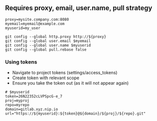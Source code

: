 ## Requires proxy, email, user.name, pull strategy
```
proxy=mysite.company.com:8080
myemail=myemail@example.com
myuserid=my_user

git config --global http.proxy http://${proxy}
git config --global user.email $myemail
git config --global user.name $myuserid
git config --global pull.rebase false

```

### Using tokens 
- Navigate to project tokens (settings/access_tokens)
- Create token with relevant scope 
- Ensure you take the token out (as it will not appear again)
```
# $myuserid
token=26N22352cLVPSpcG-e_7
proj=myproj
repo=myrepo
domain=gitlab.xyz.nip.io
url="https://${myuserid}:${token}@${domain}/${proj}/${repo}.git"

```
